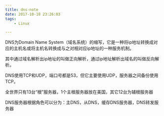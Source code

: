 ```yaml
---
title: dns-note
date: 2017-10-18 23:26:03
tags: 
	- Linux

---
```


DNS为Domain Name System（域名系统）的缩写，它是一种将ip地址转换成对应的主机名或将主机名转换成与之对相对应ip地址的一种服务机制。

其中通过域名解析出ip地址的叫做正向解析，通过ip地址解析出域名的叫做反向解析。

DNS使用TCP和UDP，端口号都是53，但它主要使用UDP，服务器之间备份使用TCP。

全世界只有13台“根”服务器，1个主根服务器放在美国，其它12台为辅根服务器

DNS服务器根据角色可以分为：主DNS，从DNS，缓存DNS服务器，DNS转发服务器
